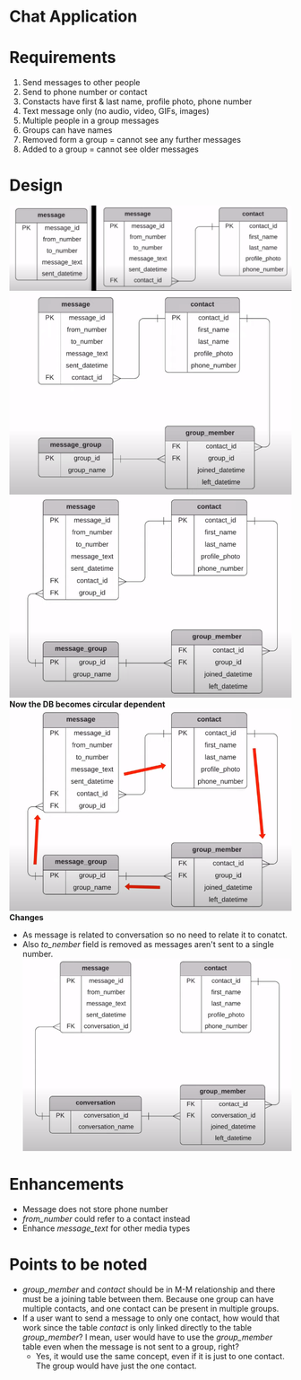 # Chat Application
# Requirements
1. Send messages to other people
2. Send to phone number or contact
3. Constacts have first & last name, profile photo, phone number
4. Text message only (no audio, video, GIFs, images) 
5. Multiple people in a group messages
6. Groups can have names
7. Removed form a group = cannot see any further messages
8. Added to a group = cannot see older messages

# Design
![Alt text](/images/chat_app.png?raw=true "Optional Title")
![Alt text](/images/chat_app1.png?raw=true "Optional Title")
![Alt text](/images/chat_app2.png?raw=true "Optional Title")
**Now the DB becomes circular dependent** 
![Alt text](/images/chat_app3.png?raw=true "Optional Title")
**Changes**
- As message is related to conversation so no need to relate it to conatct.
- Also _to_nember_ field is removed as messages aren't sent to a single number.
![Alt text](/images/chat_app4.png?raw=true "Optional Title")

# Enhancements
- Message does not store phone number
- _from_number_ could refer to a contact instead
- Enhance _message_text_ for other media types

# Points to be noted
- _group_member_ and _contact_ should be in M-M relationship and there must be a joining table between them. Because one group can have multiple contacts, and one contact can be present in multiple groups.
- If a user want to send a message to only one contact, how would that work since the table _contact_ is only linked directly to the table _group_member_? I mean, user would have to use the _group_member_ table even when the message is not sent to a group, right?
    - Yes, it would use the same concept, even if it is just to one contact. The group would have just the one contact.
